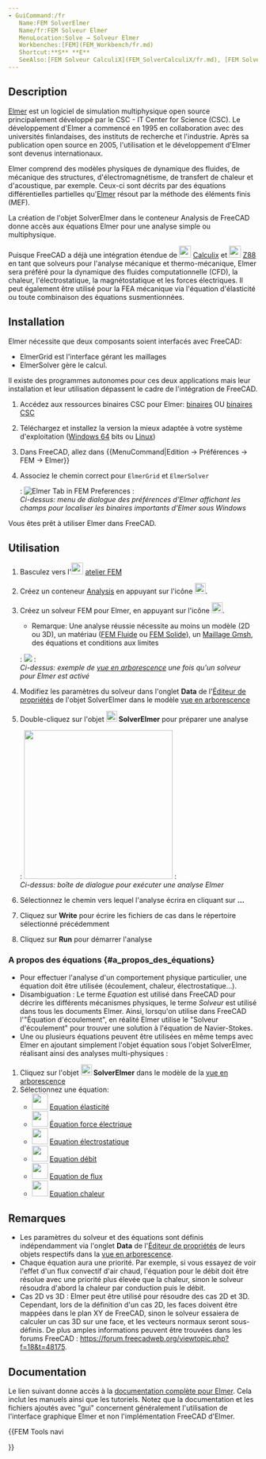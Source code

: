 ```yaml
---
- GuiCommand:/fr
   Name:FEM SolverElmer
   Name/fr:FEM Solveur Elmer
   MenuLocation:Solve → Solveur Elmer
   Workbenches:[FEM](FEM_Workbench/fr.md)
   Shortcut:**S** **E**
   SeeAlso:[FEM Solveur CalculiX](FEM_SolverCalculiX/fr.md), [FEM Solveur Z88](FEM_SolverZ88.md), [FEM Tutoriel](FEM_tutorial/fr.md)
---
```


## Description

[Elmer](https://www.elmerfem.org) est un logiciel de simulation multiphysique open source principalement développé par le CSC - IT Center for Science (CSC). Le développement d\'Elmer a commencé en 1995 en collaboration avec des universités finlandaises, des instituts de recherche et l\'industrie. Après sa publication open source en 2005, l\'utilisation et le développement d\'Elmer sont devenus internationaux.

Elmer comprend des modèles physiques de dynamique des fluides, de mécanique des structures, d\'électromagnétisme, de transfert de chaleur et d\'acoustique, par exemple. Ceux-ci sont décrits par des équations différentielles partielles qu\'[Elmer](https://www.csc.fi/web/elmer) résout par la méthode des éléments finis (MEF).

La création de l\'objet SolverElmer dans le conteneur Analysis de FreeCAD donne accès aux équations Elmer pour une analyse simple ou multiphysique.

Puisque FreeCAD a déjà une intégration étendue de <img alt="" src=images/FEM_SolverCalculiX.svg  style="width:24px;"> [Calculix](FEM_SolverCalculiX/fr.md) et <img alt="" src=images/FEM_SolverZ88.svg  style="width:24px;"> [Z88](FEM_SolverZ88/fr.md) en tant que solveurs pour l\'analyse mécanique et thermo-mécanique, Elmer sera préféré pour la dynamique des fluides computationnelle (CFD), la chaleur, l\'électrostatique, la magnétostatique et les forces électriques. Il peut également être utilisé pour la FEA mécanique via l\'équation d\'élasticité ou toute combinaison des équations susmentionnées.

## Installation

Elmer nécessite que deux composants soient interfacés avec FreeCAD:

-   ElmerGrid est l\'interface gérant les maillages
-   ElmerSolver gère le calcul.

Il existe des programmes autonomes pour ces deux applications mais leur installation et leur utilisation dépassent le cadre de l\'intégration de FreeCAD.

1.  Accédez aux ressources binaires CSC pour Elmer: [binaires](https://www.nic.funet.fi/pub/sci/physics/elmer/bin/) OU [binaires CSC](https://www.csc.fi/web/elmer/binaries)
2.  Téléchargez et installez la version la mieux adaptée à votre système d\'exploitation ([Windows 64](https://www.nic.funet.fi/pub/sci/physics/elmer/bin/windows/) bits ou [Linux](https://www.nic.funet.fi/pub/sci/physics/elmer/bin/linux/Readme1st.txt))
3.  Dans FreeCAD, allez dans {{MenuCommand|Edition → Préférences → FEM → Elmer}}
4.  Associez le chemin correct pour `ElmerGrid` et `ElmerSolver`

    :   ![Elmer Tab in FEM Preferences](images/Preferences-ElmerPath.png )
    :   
        *Ci-dessus: menu de dialogue des préférences d'Elmer affichant les champs pour localiser les binaires importants d'Elmer sous Windows*
        

Vous êtes prêt à utiliser Elmer dans FreeCAD.

## Utilisation

1.  Basculez vers l\'<img alt="" src=images/Workbench_FEM.svg  style="width:24px;"> [atelier FEM](FEM_Workbench/fr.md)
2.  Créez un conteneur [Analysis](FEM_Analysis/fr.md) en appuyant sur l\'icône <img alt="" src=images/FEM_Analysis.svg  style="width:22px;">.
3.  Créez un solveur FEM pour Elmer, en appuyant sur l\'icône <img alt="" src=images/FEM_SolverElmer.svg  style="width:22px;">.
    -   Remarque: Une analyse réussie nécessite au moins un modèle (2D ou 3D), un matériau ([FEM Fluide](FEM_MaterialFluid/fr.md) ou [FEM Solide](FEM_MaterialSolid/fr.md)), un [Maillage Gmsh](FEM_MeshGmshFromShape/fr.md), des équations et conditions aux limites

    :   ![](images/Elmer_typical_file_tree.png )
    :   
        *Ci-dessus: exemple de [vue en arborescence](Tree_view/fr.md) une fois qu'un solveur pour Elmer est activé*
        
4.  Modifiez les paramètres du solveur dans l\'onglet **Data** de l\'[Éditeur de propriétés](Property_editor/fr.md) de l\'objet SolverElmer dans le modèle [vue en arborescence](tree_view/fr.md)
5.  Double-cliquez sur l\'objet **<img src="images/FEM_SolverElmer.svg" width=22px> SolverElmer** pour préparer une analyse

    :   <img alt="" src=images/ElmerSolver_TaskPanel.png  style="width:300px;">
    :   
        *Ci-dessus: boîte de dialogue pour exécuter une analyse Elmer*
        
6.  Sélectionnez le chemin vers lequel l\'analyse écrira en cliquant sur **...**
7.  Cliquez sur **Write** pour écrire les fichiers de cas dans le répertoire sélectionné précédemment
8.  Cliquez sur **Run** pour démarrer l\'analyse

### A propos des équations {#a_propos_des_équations}

-   Pour effectuer l\'analyse d\'un comportement physique particulier, une équation doit être utilisée (écoulement, chaleur, électrostatique\...).
-   Disambiguation : Le terme *Equation* est utilisé dans FreeCAD pour décrire les différents mécanismes physiques, le terme *Solveur* est utilisé dans tous les documents Elmer. Ainsi, lorsqu\'on utilise dans FreeCAD l\'\"Équation d\'écoulement\", en réalité Elmer utilise le \"Solveur d\'écoulement\" pour trouver une solution à l\'équation de Navier-Stokes.
-   Une ou plusieurs équations peuvent être utilisées en même temps avec Elmer en ajoutant simplement l\'objet équation sous l\'objet SolverElmer, réalisant ainsi des analyses multi-physiques :

1.  Cliquez sur l\'objet **<img src="images/FEM_SolverElmer.svg" width=22px> SolverElmer** dans le modèle de la [vue en arborescence](Tree_view/fr.md)
2.  Sélectionnez une équation:
    -   <img alt="" src=images/FEM_EquationElasticity.svg  style="width:32px;"> [Equation élasticité](FEM_EquationElasticity/fr.md)
    -   <img alt="" src=images/FEM_EquationElectricforce.svg  style="width:32px;"> [Équation force électrique](FEM_EquationElectricforce/fr.md)
    -   <img alt="" src=images/FEM_EquationElectrostatic.svg  style="width:32px;"> [Equation électrostatique](FEM_EquationElectrostatic/fr.md)
    -   <img alt="" src=images/FEM_EquationFlow.svg  style="width:32px;"> [Equation débit](FEM_EquationFlow/fr.md)
    -   <img alt="" src=images/FEM_EquationFlux.svg  style="width:32px;"> [Equation de flux](FEM_EquationFlux/fr.md)
    -   <img alt="" src=images/FEM_EquationHeat.svg  style="width:32px;"> [Equation chaleur](FEM_EquationHeat/fr.md)

## Remarques

-   Les paramètres du solveur et des équations sont définis indépendamment via l\'onglet **Data** de l\'[Éditeur de propriétés](Property_editor/fr.md) de leurs objets respectifs dans la [vue en arborescence](Tree_view/fr.md).
-   Chaque équation aura une priorité. Par exemple, si vous essayez de voir l\'effet d\'un flux convectif d\'air chaud, l\'équation pour le débit doit être résolue avec une priorité plus élevée que la chaleur, sinon le solveur résoudra d\'abord la chaleur par conduction puis le débit.
-   Cas 2D vs 3D : Elmer peut être utilisé pour résoudre des cas 2D et 3D. Cependant, lors de la définition d\'un cas 2D, les faces doivent être mappées dans le plan XY de FreeCAD, sinon le solveur essaiera de calculer un cas 3D sur une face, et les vecteurs normaux seront sous-définis. De plus amples informations peuvent être trouvées dans les forums FreeCAD : <https://forum.freecadweb.org/viewtopic.php?f=18&t=48175>.

## Documentation

Le lien suivant donne accès à la [documentation complète pour Elmer](https://www.nic.funet.fi/pub/sci/physics/elmer/doc/). Cela inclut les manuels ainsi que les tutoriels. Notez que la documentation et les fichiers ajoutés avec \"gui\" concernent généralement l\'utilisation de l\'interface graphique Elmer et non l\'implémentation FreeCAD d\'Elmer.





{{FEM Tools navi

}} 
